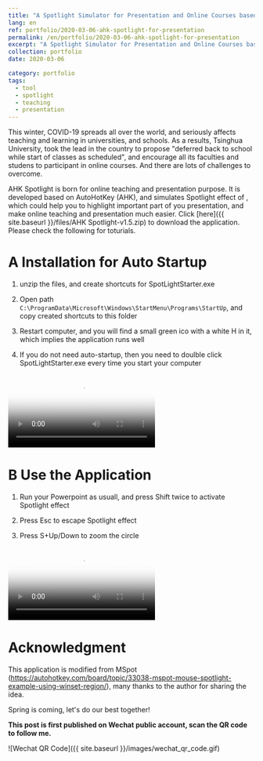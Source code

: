 ```yaml
---
title: "A Spotlight Simulator for Presentation and Online Courses based on AHK"
lang: en
ref: portfolio/2020-03-06-ahk-spotlight-for-presentation
permalink: /en/portfolio/2020-03-06-ahk-spotlight-for-presentation
excerpt: "A Spotlight Simulator for Presentation and Online Courses based on AHK<br/><img src='/images/spotlight.jfif'>"
collection: portfolio
date: 2020-03-06

category: portfolio
tags:
  - tool
  - spotlight
  - teaching
  - presentation
---
```


This winter, COVID-19 spreads all over the world, and seriously affects teaching and learning in universities, and schools. As a results, Tsinghua University,  took the lead in the country to propose "deferred back to school while start of classes as scheduled", and encourage all its faculties and studens to participant in online courses. And there are lots of challenges to overcome.

AHK Spotlight is born for online teaching and presentation purpose. It is developed based on AutoHotKey (AHK), and simulates Spotlight effect of  , which could help you to highlight important part of you presentation, and make online teaching and presentation much easier. Click [here]({{ site.baseurl }}/files/AHK Spotlight-v1.5.zip) to download the application. Please check the following for toturials.



A Installation for Auto Startup
=====

1. unzip the files, and create shortcuts for SpotLightStarter.exe

2. Open path `C:\ProgramData\Microsoft\Windows\StartMenu\Programs\StartUp`, and copy created shortcuts to this folder

3. Restart computer, and you will find a small green ico with a white H in it, which implies the application runs well

4. If you do not need auto-startup, then you need to doulble click SpotLightStarter.exe every time you start your computer

<video poster="/images/2020-03-06-AHK-Spotlight-install.jpg" controls preload>
    <source src="/videos/2020-03-06-AHK-Spotlight-install.mp4" media="only screen and (min-device-width: 568px)"></source> 
    <source src="/videos/2020-03-06-AHK-Spotlight-install.iphone.mp4" media="only screen and (max-device-width: 568px)"></source> 
</video>


B Use the Application
=====

1. Run your Powerpoint as usuall, and press Shift twice to activate Spotlight effect

2. Press Esc to escape Spotlight effect

3. Press S+Up/Down to zoom the circle

<video poster="/images/2020-03-06-AHK-Spotlight-toturial.jpg" controls preload>
    <source src="/videos/2020-03-06-AHK-Spotlight-toturial.mp4" media="only screen and (min-device-width: 568px)"></source> 
    <source src="/videos/2020-03-06-AHK-Spotlight-toturial.iphone.mp4" media="only screen and (max-device-width: 568px)"></source> 
</video>

Acknowledgment
====
This application is modified from MSpot (https://autohotkey.com/board/topic/33038-mspot-mouse-spotlight-example-using-winset-region/), many thanks to the author for sharing the idea.


Spring is coming, let's do our best together!

**This post is first published on Wechat public account, scan the QR code to follow me.**

![Wechat QR Code]({{ site.baseurl }}/images/wechat_qr_code.gif)

